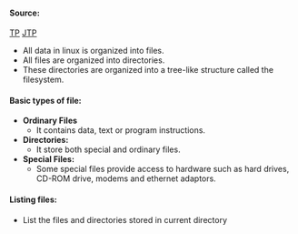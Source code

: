 #### Source:
[TP](https://www.tutorialspoint.com/unix/unix-file-management.htm)
[JTP](https://www.javatpoint.com/linux-files)

* All data in linux is organized into files.
* All files are organized into directories.
* These directories are organized into a tree-like structure called the filesystem.

#### Basic types of file:

* **Ordinary Files**
	* It contains data, text or program instructions.
* **Directories:**
	* It store both special and ordinary files.
* **Special Files:**
	* Some special files provide access to hardware such as hard drives, CD-ROM drive,  modems and ethernet adaptors.


#### Listing files:

* List the files and directories stored in current directory

```

```
